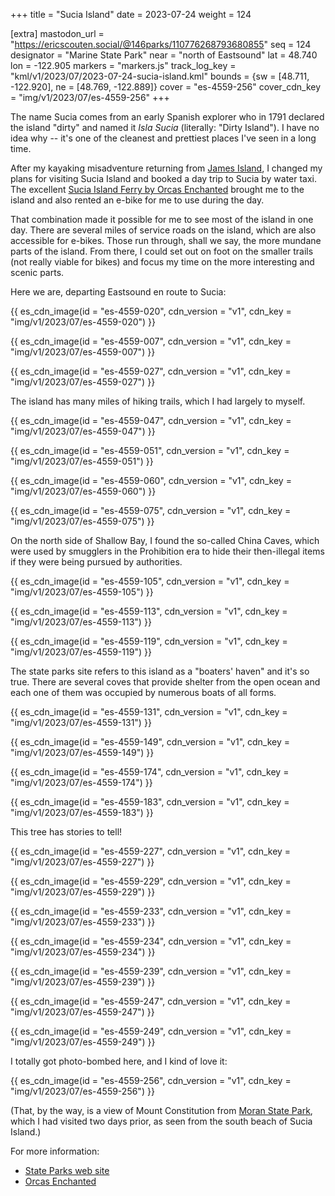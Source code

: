 +++
title = "Sucia Island"
date = 2023-07-24
weight = 124

[extra]
mastodon_url = "https://ericscouten.social/@146parks/110776268793680855"
seq = 124
designator = "Marine State Park"
near = "north of Eastsound"
lat = 48.740
lon = -122.905
markers = "markers.js"
track_log_key = "kml/v1/2023/07/2023-07-24-sucia-island.kml"
bounds = {sw = [48.711, -122.920], ne = [48.769, -122.889]}
cover = "es-4559-256"
cover_cdn_key = "img/v1/2023/07/es-4559-256"
+++

The name Sucia comes from an early Spanish explorer who in 1791 declared the island "dirty" and named it _Isla Sucia_ (literally: "Dirty Island"). I have no idea why -- it's one of the cleanest and prettiest places I've seen in a long time.

<!-- more -->

After my kayaking misadventure returning from [James Island](/james-island/), I changed my plans for visiting Sucia Island and booked a day trip to Sucia by water taxi. The excellent [Sucia Island Ferry by Orcas Enchanted](https://www.orcasenchanted.com/sucia-ferry) brought me to the island and also rented an e-bike for me to use during the day.

That combination made it possible for me to see most of the island in one day. There are several miles of service roads on the island, which are also accessible for e-bikes. Those run through, shall we say, the more mundane parts of the island. From there, I could set out on foot on the smaller trails (not really viable for bikes) and focus my time on the more interesting and scenic parts.

Here we are, departing Eastsound en route to Sucia:

{{ es_cdn_image(id = "es-4559-020", cdn_version = "v1", cdn_key = "img/v1/2023/07/es-4559-020") }}

{{ es_cdn_image(id = "es-4559-007", cdn_version = "v1", cdn_key = "img/v1/2023/07/es-4559-007") }}

{{ es_cdn_image(id = "es-4559-027", cdn_version = "v1", cdn_key = "img/v1/2023/07/es-4559-027") }}

The island has many miles of hiking trails, which I had largely to myself.

{{ es_cdn_image(id = "es-4559-047", cdn_version = "v1", cdn_key = "img/v1/2023/07/es-4559-047") }}

{{ es_cdn_image(id = "es-4559-051", cdn_version = "v1", cdn_key = "img/v1/2023/07/es-4559-051") }}

{{ es_cdn_image(id = "es-4559-060", cdn_version = "v1", cdn_key = "img/v1/2023/07/es-4559-060") }}

{{ es_cdn_image(id = "es-4559-075", cdn_version = "v1", cdn_key = "img/v1/2023/07/es-4559-075") }}

On the north side of Shallow Bay, I found the so-called China Caves, which were used by smugglers in the Prohibition era to hide their then-illegal items if they were being pursued by authorities.

{{ es_cdn_image(id = "es-4559-105", cdn_version = "v1", cdn_key = "img/v1/2023/07/es-4559-105") }}

{{ es_cdn_image(id = "es-4559-113", cdn_version = "v1", cdn_key = "img/v1/2023/07/es-4559-113") }}

{{ es_cdn_image(id = "es-4559-119", cdn_version = "v1", cdn_key = "img/v1/2023/07/es-4559-119") }}

The state parks site refers to this island as a "boaters' haven" and it's so true. There are several coves that provide shelter from the open ocean and each one of them was occupied by numerous boats of all forms.

{{ es_cdn_image(id = "es-4559-131", cdn_version = "v1", cdn_key = "img/v1/2023/07/es-4559-131") }}

{{ es_cdn_image(id = "es-4559-149", cdn_version = "v1", cdn_key = "img/v1/2023/07/es-4559-149") }}

{{ es_cdn_image(id = "es-4559-174", cdn_version = "v1", cdn_key = "img/v1/2023/07/es-4559-174") }}

{{ es_cdn_image(id = "es-4559-183", cdn_version = "v1", cdn_key = "img/v1/2023/07/es-4559-183") }}

This tree has stories to tell!

{{ es_cdn_image(id = "es-4559-227", cdn_version = "v1", cdn_key = "img/v1/2023/07/es-4559-227") }}

{{ es_cdn_image(id = "es-4559-229", cdn_version = "v1", cdn_key = "img/v1/2023/07/es-4559-229") }}

{{ es_cdn_image(id = "es-4559-233", cdn_version = "v1", cdn_key = "img/v1/2023/07/es-4559-233") }}

{{ es_cdn_image(id = "es-4559-234", cdn_version = "v1", cdn_key = "img/v1/2023/07/es-4559-234") }}

{{ es_cdn_image(id = "es-4559-239", cdn_version = "v1", cdn_key = "img/v1/2023/07/es-4559-239") }}

{{ es_cdn_image(id = "es-4559-247", cdn_version = "v1", cdn_key = "img/v1/2023/07/es-4559-247") }}

{{ es_cdn_image(id = "es-4559-249", cdn_version = "v1", cdn_key = "img/v1/2023/07/es-4559-249") }}

I totally got photo-bombed here, and I kind of love it:

{{ es_cdn_image(id = "es-4559-256", cdn_version = "v1", cdn_key = "img/v1/2023/07/es-4559-256") }}

(That, by the way, is a view of Mount Constitution from [Moran State Park](/moran/), which I had visited two days prior, as seen from the south beach of Sucia Island.)

For more information:

* [State Parks web site](https://www.parks.wa.gov/594/Sucia-Island)
* [Orcas Enchanted](https://www.orcasenchanted.com/)
